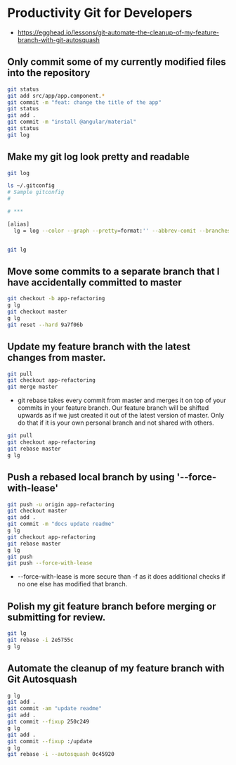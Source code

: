 # Productivity Git for Developers

* <https://egghead.io/lessons/git-automate-the-cleanup-of-my-feature-branch-with-git-autosquash>

## Only commit some of my currently modified files into the repository

```bash
git status
git add src/app/app.component.*
git commit -m "feat: change the title of the app"
git status
git add .
git commit -m "install @angular/material"
git status
git log
```

## Make my git log look pretty and readable

```bash
git log

ls ~/.gitconfig
# Sample gitconfig
#

# ***

[alias]
  lg = log --color --graph --pretty=format:'' --abbrev-comit --branches


git lg
```

## Move some commits to a separate branch that I have accidentally committed to master

```bash
git checkout -b app-refactoring
g lg
git checkout master
g lg
git reset --hard 9a7f06b
```

## Update my feature branch with the latest changes from master.

```bash
git pull
git checkout app-refactoring
git merge master
```

* git rebase takes every commit from master and merges it on top of your commits in your feature branch. Our feature branch will be shifted upwards as if we just created it out of the latest version of master. Only do that if it is your own personal branch and not shared with others.

```bash
git pull
git checkout app-refactoring
git rebase master
g lg
```

## Push a rebased local branch by using '--force-with-lease'

```bash
git push -u origin app-refactoring
git checkout master
git add .
git commit -m "docs update readme"
g lg
git checkout app-refactoring
git rebase master
g lg
git push
git push --force-with-lease
```

* --force-with-lease is more secure than -f as it does additional checks if no one else has modified that branch.

## Polish my git feature branch before merging or submitting for review.

```bash
git lg
git rebase -i 2e5755c
g lg
```

## Automate the cleanup of my feature branch with Git Autosquash

```bash
g lg
git add .
git commit -am "update readme"
git add .
git commit --fixup 250c249
g lg
git add .
git commit --fixup :/update
g lg
git rebase -i --autosquash 0c45920
```